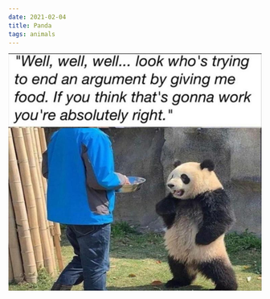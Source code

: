 ```yaml
---
date: 2021-02-04
title: Panda
tags: animals
---
```


![panda.jpeg](https://raw.githubusercontent.com/muneer78/muneer78.github.io/master/images/panda.jpeg)

